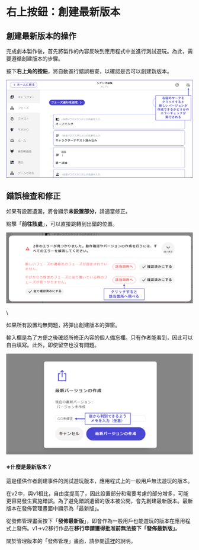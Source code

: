 # 右上按鈕：創建最新版本

## 創建最新版本的操作

完成劇本製作後，首先將製作的內容反映到應用程式中並進行測試遊玩。為此，需要遵循創建版本的步驟。

按下**右上角的按鈕**，將自動進行錯誤檢查，以確認是否可以創建新版本。

![](../images/submit1.png)

## 錯誤檢查和修正

如果有設置遺漏，將會顯示**未設置部分**，請適當修正。

點擊「**前往該處**」，可以直接跳轉到出錯的位置。

![](../images/demo2.png)

\

如果所有設置均無問題，將彈出創建版本的彈窗。

輸入欄是為了方便之後確認所修正內容的個人備忘欄。只有作者能看到，因此可以自由填寫。此外，即使留空也沒有問題。

![](../images/submit4.png)

#### ※什麼是最新版本？

這是僅供作者創建事件的測試遊玩版本，應用程式上的一般用戶無法遊玩的版本。

在v2中，與v1相比，自由度提高了，因此設置部分和需要考慮的部分增多，可能更容易發生實施錯誤。為了避免錯誤遺留的版本被公開，會先創建最新版本。最新版本在發佈管理畫面中顯示為「最新版」。

從發佈管理畫面按下「**發佈最新版**」，即會作為一般用戶也能遊玩的版本在應用程式上發佈。v1→v2移行作品在**移行申請獲得批准前無法按下「發佈最新版」**。

關於管理版本的「發佈管理」畫面，請參閱[這裡](../scenariohome/release.md)的說明。